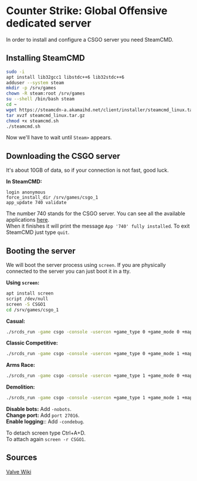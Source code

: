 # Counter Strike: Global Offensive dedicated server

In order to install and configure a CSGO server you need SteamCMD.

## Installing SteamCMD
```bash
sudo -i
apt install lib32gcc1 libstdc++6 lib32stdc++6
adduser --system steam
mkdir -p /srv/games
chown -R steam:root /srv/games
su --shell /bin/bash steam
cd ~
wget https://steamcdn-a.akamaihd.net/client/installer/steamcmd_linux.tar.gz
tar xvzf steamcmd_linux.tar.gz
chmod +x steamcmd.sh
./steamcmd.sh
```

Now we'll have to wait until `Steam>` appears. 

## Downloading the CSGO server

It's about 10GB of data, so if your connection is not fast, good luck.

**In SteamCMD:**
```
login anonymous
force_install_dir /srv/games/csgo_1
app_update 740 validate
```

The number 740 stands for the CSGO server. You can see all the available applications [here](https://developer.valvesoftware.com/wiki/Steam_Application_IDs).  
When it finishes it will print the message `App '740' fully installed`. To exit SteamCMD just type `quit`.

## Booting the server
We will boot the server process using `screen`. If you are physically connected to the server you can just boot it in a tty.

**Using `screen`:**
```bash
apt install screen
script /dev/null
screen -S CSGO1
cd /srv/games/csgo_1
```

**Casual:**
```bash
./srcds_run -game csgo -console -usercon +game_type 0 +game_mode 0 +mapgroup mg_active +map de_dust2
```

**Classic Competitive:**
```bash
./srcds_run -game csgo -console -usercon +game_type 0 +game_mode 1 +mapgroup mg_active +map de_dust2
```

**Arms Race:**
```bash
./srcds_run -game csgo -console -usercon +game_type 1 +game_mode 0 +mapgroup mg_armsrace +map ar_shoots
```

**Demolition:**
```bash
./srcds_run -game csgo -console -usercon +game_type 1 +game_mode 1 +mapgroup mg_demolition +map de_lake
```

**Disable bots:** Add `-nobots`.  
**Change port:** Add `port 27016`.  
**Enable logging:**: Add `-condebug`.

To detach screen type Ctrl+A+D.  
To attach again `screen -r CSGO1`.

## Sources
[Valve Wiki](https://developer.valvesoftware.com/wiki/Counter-Strike:_Global_Offensive_Dedicated_Servers)